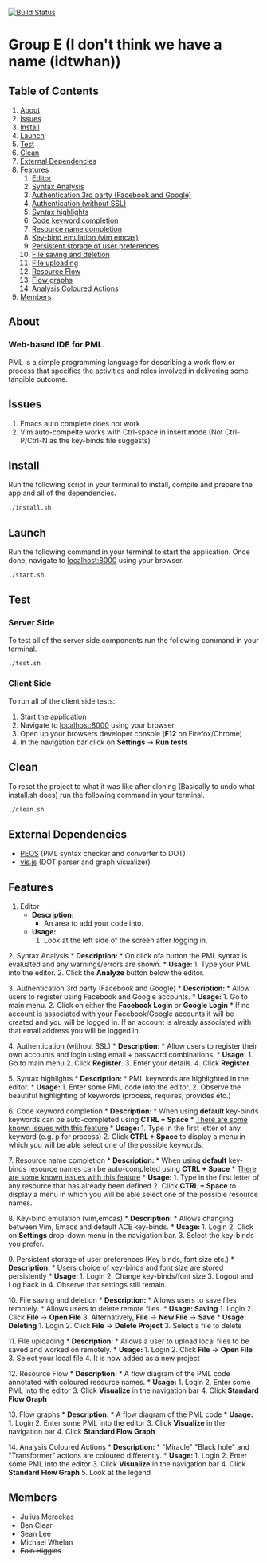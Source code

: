 [![Build Status](https://travis-ci.org/mereckaj/CS4098-Group-E.svg?branch=master)](https://travis-ci.org/mereckaj/CS4098-Group-E)
# Group E (I don't think we have a name (idtwhan))

## Table of Contents  
1. [About](#about)  
2. [Issues](#issues)  
3. [Install](#install)
4. [Launch](#launch)
5. [Test](#test)
6. [Clean](#clean)
7. [External Dependencies](#deps)
8. [Features](#features)
	1. [Editor](#f1)
	2. [Syntax Analysis](#f2)
	3. [Authentication 3rd party (Facebook and Google)](#f3)
	4. [Authentication (without SSL)](#f4)
	5. [Syntax highlights](#f5)
	6. [Code keyword completion](#f6)
	7. [Resource name completion](#f7)
	7. [Key-bind emulation (vim,emcas)](#f8)
	9. [Persistent storage of user preferences](#f9)
	10. [File saving and deletion](#f10)
	11. [File uploading](#f11)
	12. [Resource Flow](#f12)
	13. [Flow graphs](#f13)
	14. [Analysis Coloured Actions](#f14)
9. [Members](#members)


<a name="about"></a>
## About
### Web-based IDE for PML.
PML is a simple programming language for describing a work flow or process that specifies the activities and roles involved in delivering some tangible outcome.

<a name="issues"></a>
## Issues

1. Emacs auto complete does not work
2. Vim auto-compelte works with Ctrl-space in insert mode (Not Ctrl-P/Ctrl-N as the key-binds file suggests)


<a name="install"></a>
## Install

Run the following script in your terminal to install, compile and prepare the app and all of the dependencies.
```bash
./install.sh
```
<a name="launch"></a>
## Launch

Run the following command in your terminal to start the application. Once done, navigate to [localhost:8000](localhost:8000) using your browser.
```bash
./start.sh
```

<a name="test"></a>
## Test
### Server Side
To test all of the server side components run the following command in your terminal.
```bash
./test.sh
```

### Client Side
To run all of the client side tests:
1. Start the application
2. Navigate to [localhost:8000](localhost:8000) using your browser
3. Open up your browsers developer console (<b>F12</b> on Firefox/Chrome)
4. In the navigation bar click on <b>Settings</b> -> <b>Run tests</b>

<a name="clean"></a>
## Clean
To reset the project to what it was like after cloning (Basically to undo what install.sh does) run the following command in your terminal.
```bash
./clean.sh
```
<a name="deps"></a>
## External Dependencies

* [PEOS](https://github.com/jnoll/peos) (PML syntax checker and converter to DOT)
* [vis.js](https://github.com/almende/vis/) (DOT parser and graph visualizer)

<a name="features"></a>

## Features

<a name="f1"></a>
1. Editor
	* <b>Description: </b>
		* An area to add your code into.
	* <b>Usage: </b>
		1. Look at the left side of the screen after logging in.

<a name="f2"></a>
2. Syntax Analysis
	* <b>Description: </b>
		* On click ofa button the PML syntax is evaluated and any warnings/errors are shown.
	* <b>Usage: </b>
		1. Type your PML into the editor.
		2. Click the <b>Analyze</b> button below the editor.

<a name="f3"></a>
3. Authentication 3rd party (Facebook and Google)
	* <b>Description: </b>
		* Allow users to register using Facebook and Google accounts.
	* <b>Usage: </b>
		1. Go to main menu.
		2. Click on either the <b>Facebook Login</b> or <b>Google Login</b>
			* If no account is associated with your Facebook/Google accounts it will be created and you will be logged in. If an account is already associated with that email address you will be logged in.

<a name="f4"></a>
4. Authentication (without SSL)
	* <b>Description: </b>
		* Allow users to register their own accounts and login using email + password combinations.
	* <b>Usage:</b>
		1. Go to main menu
		2. Click <b>Register</b>.
		3. Enter your details.
		4. Click <b>Register</b>.

<a name="f5"></a>
5. Syntax highlights
	* <b>Description: </b>
		* PML keywords are highlighted in the editor.
	* <b>Usage: </b>
		1. Enter some PML code into the editor.
		2. Observe the beautiful highlighting of keywords (process, requires, provides etc.)

<a name="f6"></a>
6. Code keyword completion
	* <b>Description: </b>
		* When using <b>default</b> key-binds keywords can be auto-completed using <b>CTRL + Space</b>
		* [There are some known issues with this feature](#issues)
	* <b>Usage: </b>
		1. Type in the first letter of any keyword (e.g. p for process)
		2. Click <b>CTRL + Space</b> to display a menu in which you will be able select one of the possible keywords.

<a name="f7"></a>
7. Resource name completion
	* <b>Description: </b>
		* When using <b>default</b> key-binds resource names can be auto-completed using <b>CTRL + Space</b>
		* [There are some known issues with this feature](#issues)
	* <b>Usage: </b>
		1. Type in the first letter of any resource that has already been defined
		2. Click <b>CTRL + Space</b> to display a menu in which you will be able select one of the possible resource names.

<a name="f8"></a>
8. Key-bind emulation (vim,emcas)
	* <b>Description: </b>
		* Allows changing between Vim, Emacs and default ACE key-binds.
	* <b>Usage: </b>
		1. Login
		2. Click on <b>Settings</b> drop-down menu in the navigation bar.
		3. Select the key-binds you prefer.

<a name="f9"></a>
9. Persistent storage of user preferences (Key binds, font size etc.)
	* <b>Description: </b>
		* Users choice of key-binds and font size are stored persistently
	* <b>Usage: </b>
		1. Login
		2. Change key-binds/font size
		3. Logout and Log back in
		4. Observe that settings still remain.

<a name="f10"></a>
10. File saving and deletion
	* <b>Description: </b>
		* Allows users to save files remotely.
		* Allows users to delete remote files.
	* <b>Usage: Saving</b>
		1. Login
		2. Click <b>File</b> -> <b>Open File</b>
		3. Alternatively, <b>File</b> -> <b>New File</b> -> <b>Save</b>
	* <b>Usage: Deleting</b>
		1. Login
		2. Click <b>File</b> -> <b>Delete Project</b>
		3. Select a file to delete

<a name="f11"></a>
11. File uploading
	* <b>Description: </b>
		* Allows a user to upload local files to be saved and worked on remotely.
	* <b>Usage: </b>
		1. Login
		2. Click <b>File</b> -> <b>Open File</b>
		3. Select your local file
		4. It is now added as a new project

<a name="f12"></a>
12. Resource Flow
	* <b>Description: </b>
		* A flow diagram of the PML code annotated with coloured resource names.
	* <b>Usage: </b>
		1. Login
		2. Enter some PML into the editor
		3. Click <b>Visualize</b> in the navigation bar
		4. Click <b>Standard Flow Graph</b>

<a name="f13"></a>
13. Flow graphs
	* <b>Description: </b>
		* A flow diagram of the PML code
	* <b>Usage: </b>
		1. Login
		2. Enter some PML into the editor
		3. Click <b>Visualize</b> in the navigation bar
		4. Click <b>Standard Flow Graph</b>

<a name="f14"></a>
14. Analysis Coloured Actions
	* <b>Description: </b>
		*  "Miracle" "Black hole" and "Transformer" actions are coloured differently.
	* <b>Usage: </b>
		1. Login
		2. Enter some PML into the editor
		3. Click <b>Visualize</b> in the navigation bar
		4. Click <b>Standard Flow Graph</b>
		5. Look at the legend

<a name="members"></a>

## Members
 * Julius Mereckas
 * Ben Clear
 * Sean Lee
 * Michael Whelan
 * ~~Eoin Higgins~~
